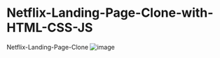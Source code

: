 # Netflix-Landing-Page-Clone-with-HTML-CSS-JS
Netflix-Landing-Page-Clone
![image](https://user-images.githubusercontent.com/91810747/185729550-e87abcd3-65ba-4f6d-8237-7c7480f1a532.png)
